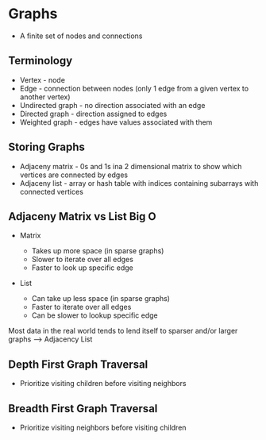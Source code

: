 # Graphs

- A finite set of nodes and connections

## Terminology

- Vertex - node
- Edge - connection between nodes (only 1 edge from a given vertex to another vertex)
- Undirected graph - no direction associated with an edge
- Directed graph - direction assigned to edges
- Weighted graph - edges have values associated with them

## Storing Graphs

- Adjaceny matrix - 0s and 1s ina 2 dimensional matrix to show which vertices are connected by edges
- Adjaceny list - array or hash table with indices containing subarrays with connected vertices

## Adjaceny Matrix vs List Big O

- Matrix

  - Takes up more space (in sparse graphs)
  - Slower to iterate over all edges
  - Faster to look up specific edge

- List
  - Can take up less space (in sparse graphs)
  - Faster to iterate over all edges
  - Can be slower to lookup specific edge

Most data in the real world tends to lend itself to sparser and/or larger graphs --> Adjacency List

## Depth First Graph Traversal

- Prioritize visiting children before visiting neighbors

## Breadth First Graph Traversal

- Prioritize visiting neighbors before visiting children
